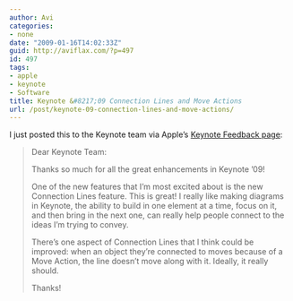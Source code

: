 ```yaml
---
author: Avi
categories:
- none
date: "2009-01-16T14:02:33Z"
guid: http://aviflax.com/?p=497
id: 497
tags:
- apple
- keynote
- Software
title: Keynote &#8217;09 Connection Lines and Move Actions
url: /post/keynote-09-connection-lines-and-move-actions/
---
```

I just posted this to the Keynote team via Apple&#8217;s [Keynote Feedback page](http://www.apple.com/feedback/keynote.html):

> Dear Keynote Team:
> 
> Thanks so much for all the great enhancements in Keynote &#8217;09!
> 
> One of the new features that I&#8217;m most excited about is the new Connection Lines feature. This is great! I really like making diagrams in Keynote, the ability to build in one element at a time, focus on it, and then bring in the next one, can really help people connect to the ideas I&#8217;m trying to convey.
> 
> There&#8217;s one aspect of Connection Lines that I think could be improved: when an object they&#8217;re connected to moves because of a Move Action, the line doesn&#8217;t move along with it. Ideally, it really should.
> 
> Thanks!